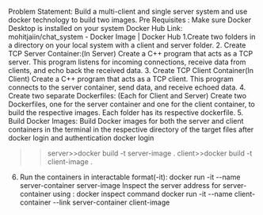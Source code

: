 Problem Statement: Build a multi-client and single server system and use docker 
technology to build two images.
Pre Requisites : Make sure Docker Desktop is installed on your system
Docker Hub Link: mohitjaiin/chat_system - Docker Image | Docker Hub
1.Create two folders in a directory on your local system with a client and server folder.
2. Create TCP Server Container:(In Server)
Create a C++ program that acts as a TCP server. This program listens for incoming 
connections, receive data from clients, and echo back the received data.
3. Create TCP Client Container(In Client)
Create a C++ program that acts as a TCP client. This program connects to the server container, 
send data, and receive echoed data.
4. Create two separate Dockerfiles: (Each for Client and Server)
Create two Dockerfiles, one for the server container and one for the client container, to build 
the respective images. Each folder has its respective dockerfile.
5. Build Docker Images:
Build Docker images for both the server and client containers in the terminal in the respective 
directory of the target files after docker login and authentication
docker login
>>server>>docker build -t server-image .
>>client>>docker build -t client-image .
6. Run the containers in interactable format(-it):
docker run -it --name server-container server-image
Inspect the server address for server-container using : docker inspect command
docker run -it --name client-container --link server-container client-image
